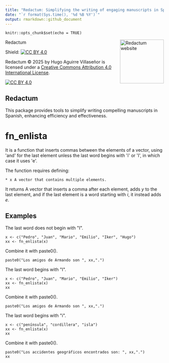 ```yaml
---
title: "Redactum: Simplifying the writing of engaging manuscripts in Spanish."
date: "`r format(Sys.time(), '%d %B %Y')`"
output: rmarkdown::github_document
---
```


```{r setup, include=FALSE}
knitr::opts_chunk$set(echo = TRUE)
```

Redactum <a href="https://github.com/Macrurido/Redactum/"><img src="man/figures/logo.png" align="right" height="139" alt="Redactum website" /></a>

<!-- README.md is generated from README.Rmd. Please edit that file -->

Shield: [![CC BY 4.0][cc-by-shield]][cc-by]

Redactum © 2025 by Hugo Aguirre Villaseñor is licensed under a
[Creative Commons Attribution 4.0 International License][cc-by].

[![CC BY 4.0][cc-by-image]][cc-by]

[cc-by]: http://creativecommons.org/licenses/by/4.0/
[cc-by-image]: https://i.creativecommons.org/l/by/4.0/88x31.png
[cc-by-shield]: https://img.shields.io/badge/License-CC%20BY%204.0-lightgrey.svg

## Redactum

This package provides tools to simplify writing compelling manuscripts in Spanish, enhancing efficiency and effectiveness.

# fn_enlista

It is a function that inserts commas between the elements of a vector, using 'and' for the last element unless the last word begins with 'i' or 'I', in which case it uses 'e'.

The function requires defining:

    * x A vector that contains multiple elements.

It returns A vector that inserts a comma after each element, adds
*y* to the last element, and if the last element is a word
starting with *i*, it instead adds *e*.

 ## Examples

The last word does not begin with "I".
```{r }
x <- c("Pedro", "Juan", "Mario", "Emilio", "Iker", "Hugo")
xx <- fn_enlista(x)
```

Combine it with paste0().
```{r }
paste0("Los amigos de Armando son ", xx,".")
```

The last word begins  with "I".



```{r }
x <- c("Pedro", "Juan", "Mario", "Emilio", "Iker")
xx <- fn_enlista(x)
xx
```

Combine it with paste0().
```{r }
paste0("Los amigos de Armando son ", xx,".")
```

The last word begins  with "i".
```{r }
x <- c("península", "cordillera", "isla")
xx <- fn_enlista(x)
xx
```

Combine it with paste0().
```{r }
paste0("Los accidentes geográficos encontrados son: ", xx,".")
xx
```
